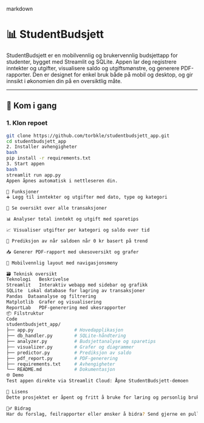 markdown
# 📊 StudentBudsjett

StudentBudsjett er en mobilvennlig og brukervennlig budsjettapp for studenter, bygget med Streamlit og SQLite. Appen lar deg registrere inntekter og utgifter, visualisere saldo og utgiftsmønstre, og generere PDF-rapporter. Den er designet for enkel bruk både på mobil og desktop, og gir innsikt i økonomien din på en oversiktlig måte.

---

## 🚀 Kom i gang

### 1. Klon repoet

```bash
git clone https://github.com/torbkle/studentbudsjett_app.git
cd studentbudsjett_app
2. Installer avhengigheter
bash
pip install -r requirements.txt
3. Start appen
bash
streamlit run app.py
Appen åpnes automatisk i nettleseren din.

🧰 Funksjoner
➕ Legg til inntekter og utgifter med dato, type og kategori

📄 Se oversikt over alle transaksjoner

📊 Analyser total inntekt og utgift med sparetips

📈 Visualiser utgifter per kategori og saldo over tid

🔮 Prediksjon av når saldoen når 0 kr basert på trend

📥 Generer PDF-rapport med ukesoversikt og grafer

📱 Mobilvennlig layout med navigasjonsmeny

🗃️ Teknisk oversikt
Teknologi	Beskrivelse
Streamlit	Interaktiv webapp med sidebar og grafikk
SQLite	Lokal database for lagring av transaksjoner
Pandas	Dataanalyse og filtrering
Matplotlib	Grafer og visualisering
ReportLab	PDF-generering med ukesrapporter
📦 Filstruktur
Code
studentbudsjett_app/
├── app.py               # Hovedapplikasjon
├── db_handler.py        # SQLite-håndtering
├── analyzer.py          # Budsjettanalyse og sparetips
├── visualizer.py        # Grafer og diagrammer
├── predictor.py         # Prediksjon av saldo
├── pdf_report.py        # PDF-generering
├── requirements.txt     # Avhengigheter
└── README.md            # Dokumentasjon
🌐 Demo
Test appen direkte via Streamlit Cloud: Åpne StudentBudsjett-demoen

📄 Lisens
Dette prosjektet er åpent og fritt å bruke for læring og personlig bruk. Du står fritt til å tilpasse og forbedre det.

🙋‍♂️ Bidrag
Har du forslag, feilrapporter eller ønsker å bidra? Send gjerne en pull request eller kontakt torbjoernkleiven@gmail.com


